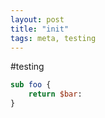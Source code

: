 ```yaml
---
layout: post
title: "init"
tags: meta, testing
---
```


#testing

```perl
sub foo {
    return $bar:
}```